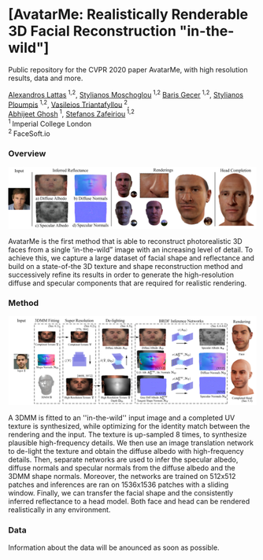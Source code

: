 # [AvatarMe: Realistically Renderable 3D Facial Reconstruction "in-the-wild"]
Public repository for the CVPR 2020 paper AvatarMe, with high resolution results, data and more.

[Alexandros Lattas](https://github.com/lattas)<sup> 1,2</sup>,
[Stylianos Moschoglou](https://www.doc.ic.ac.uk/~sm3515/)<sup> 1,2</sup>
[Baris Gecer](http://barisgecer.github.io)<sup> 1,2</sup>,
[Stylianos Ploumpis](https://ibug.doc.ic.ac.uk/people/sploumpis)<sup> 1,2</sup>,
[Vasileios Triantafyllou](https://facesoft.io/company.html)<sup> 2</sup>,
<br/>
[Abhijeet Ghosh](https://www.doc.ic.ac.uk/~ghosh/)<sup> 1</sup>,
[Stefanos Zafeiriou](https://wp.doc.ic.ac.uk/szafeiri/)<sup> 1,2</sup>
<br/>
<sup>1 </sup>Imperial College London
<br/>
<sup>2 </sup>FaceSoft.io

### Overview

![Intro Image](img/avatarme_teaser.png "Teaser Image")

AvatarMe is the first method that is able to reconstruct photorealistic 3D faces from a single ‘in-the-wild” image with an increasing level of detail. To achieve this, we capture a large dataset of facial shape and reflectance and build on a state-of-the 3D texture and shape reconstruction method and successively refine its results in order to generate the high-resolution diffuse and specular components that are required for realistic rendering.

### Method

![Method Image](img/avatarme_method.png "Method Image")

A 3DMM is fitted to an ''in-the-wild'' input image 
and a completed UV texture is synthesized,
while optimizing for the identity match between the rendering and the input.
The texture is up-sampled 8 times,
to synthesize plausible high-frequency details.
We then use an image translation network to de-light the texture
and obtain the diffuse albedo with high-frequency details. 
Then, separate networks are used to infer the specular albedo,
diffuse normals and specular normals from the diffuse albedo and the 3DMM shape normals.
Moreover,
the networks are trained on 512x512 patches and inferences are ran on 1536x1536 patches with a sliding window.
Finally,
we can transfer the facial shape and the consistently inferred reflectance
to a head model.
Both face and head can be rendered realistically in any environment.

### Data
Information about the data will be anounced as soon as possible.
